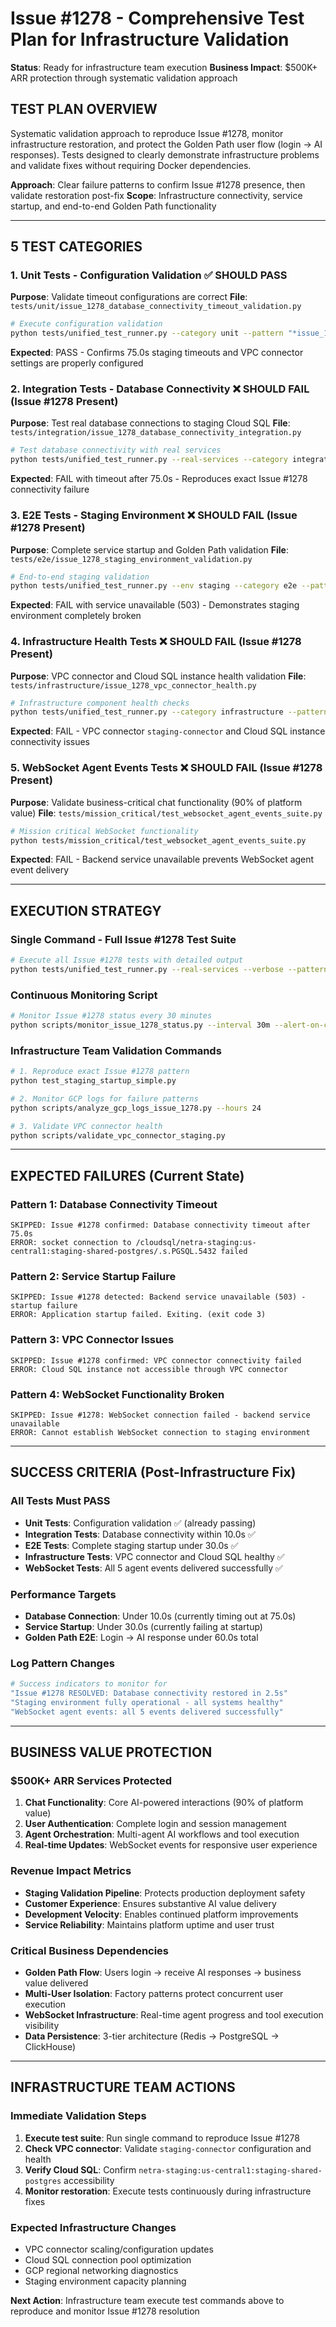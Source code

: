 # Issue #1278 - Comprehensive Test Plan for Infrastructure Validation

**Status**: Ready for infrastructure team execution
**Business Impact**: $500K+ ARR protection through systematic validation approach

## TEST PLAN OVERVIEW

Systematic validation approach to reproduce Issue #1278, monitor infrastructure restoration, and protect the Golden Path user flow (login → AI responses). Tests designed to clearly demonstrate infrastructure problems and validate fixes without requiring Docker dependencies.

**Approach**: Clear failure patterns to confirm Issue #1278 presence, then validate restoration post-fix
**Scope**: Infrastructure connectivity, service startup, and end-to-end Golden Path functionality

---

## 5 TEST CATEGORIES

### 1. Unit Tests - Configuration Validation ✅ SHOULD PASS
**Purpose**: Validate timeout configurations are correct
**File**: `tests/unit/issue_1278_database_connectivity_timeout_validation.py`

```bash
# Execute configuration validation
python tests/unified_test_runner.py --category unit --pattern "*issue_1278*"
```

**Expected**: PASS - Confirms 75.0s staging timeouts and VPC connector settings are properly configured

### 2. Integration Tests - Database Connectivity ❌ SHOULD FAIL (Issue #1278 Present)
**Purpose**: Test real database connections to staging Cloud SQL
**File**: `tests/integration/issue_1278_database_connectivity_integration.py`

```bash
# Test database connectivity with real services  
python tests/unified_test_runner.py --real-services --category integration --pattern "*issue_1278*"
```

**Expected**: FAIL with timeout after 75.0s - Reproduces exact Issue #1278 connectivity failure

### 3. E2E Tests - Staging Environment ❌ SHOULD FAIL (Issue #1278 Present)
**Purpose**: Complete service startup and Golden Path validation
**File**: `tests/e2e/issue_1278_staging_environment_validation.py`

```bash
# End-to-end staging validation
python tests/unified_test_runner.py --env staging --category e2e --pattern "*issue_1278*"
```

**Expected**: FAIL with service unavailable (503) - Demonstrates staging environment completely broken

### 4. Infrastructure Health Tests ❌ SHOULD FAIL (Issue #1278 Present)
**Purpose**: VPC connector and Cloud SQL instance health validation
**File**: `tests/infrastructure/issue_1278_vpc_connector_health.py`

```bash
# Infrastructure component health checks
python tests/unified_test_runner.py --category infrastructure --pattern "*issue_1278*"
```

**Expected**: FAIL - VPC connector `staging-connector` and Cloud SQL instance connectivity issues

### 5. WebSocket Agent Events Tests ❌ SHOULD FAIL (Issue #1278 Present)
**Purpose**: Validate business-critical chat functionality (90% of platform value)
**File**: `tests/mission_critical/test_websocket_agent_events_suite.py`

```bash
# Mission critical WebSocket functionality
python tests/mission_critical/test_websocket_agent_events_suite.py
```

**Expected**: FAIL - Backend service unavailable prevents WebSocket agent event delivery

---

## EXECUTION STRATEGY

### Single Command - Full Issue #1278 Test Suite
```bash
# Execute all Issue #1278 tests with detailed output
python tests/unified_test_runner.py --real-services --verbose --pattern "*issue_1278*" --no-fast-fail
```

### Continuous Monitoring Script
```bash
# Monitor Issue #1278 status every 30 minutes
python scripts/monitor_issue_1278_status.py --interval 30m --alert-on-change
```

### Infrastructure Team Validation Commands
```bash
# 1. Reproduce exact Issue #1278 pattern
python test_staging_startup_simple.py

# 2. Monitor GCP logs for failure patterns  
python scripts/analyze_gcp_logs_issue_1278.py --hours 24

# 3. Validate VPC connector health
python scripts/validate_vpc_connector_staging.py
```

---

## EXPECTED FAILURES (Current State)

### Pattern 1: Database Connectivity Timeout
```
SKIPPED: Issue #1278 confirmed: Database connectivity timeout after 75.0s
ERROR: socket connection to /cloudsql/netra-staging:us-central1:staging-shared-postgres/.s.PGSQL.5432 failed
```

### Pattern 2: Service Startup Failure
```
SKIPPED: Issue #1278 detected: Backend service unavailable (503) - startup failure
ERROR: Application startup failed. Exiting. (exit code 3)
```

### Pattern 3: VPC Connector Issues
```
SKIPPED: Issue #1278 confirmed: VPC connector connectivity failed
ERROR: Cloud SQL instance not accessible through VPC connector
```

### Pattern 4: WebSocket Functionality Broken
```
SKIPPED: Issue #1278: WebSocket connection failed - backend service unavailable
ERROR: Cannot establish WebSocket connection to staging environment
```

---

## SUCCESS CRITERIA (Post-Infrastructure Fix)

### All Tests Must PASS
- **Unit Tests**: Configuration validation ✅ (already passing)
- **Integration Tests**: Database connectivity within 10.0s ✅
- **E2E Tests**: Complete staging startup under 30.0s ✅  
- **Infrastructure Tests**: VPC connector and Cloud SQL healthy ✅
- **WebSocket Tests**: All 5 agent events delivered successfully ✅

### Performance Targets
- **Database Connection**: Under 10.0s (currently timing out at 75.0s)
- **Service Startup**: Under 30.0s (currently failing at startup)
- **Golden Path E2E**: Login → AI response under 60.0s total

### Log Pattern Changes
```bash
# Success indicators to monitor for
"Issue #1278 RESOLVED: Database connectivity restored in 2.5s"
"Staging environment fully operational - all systems healthy"
"WebSocket agent events: all 5 events delivered successfully"
```

---

## BUSINESS VALUE PROTECTION

### $500K+ ARR Services Protected
1. **Chat Functionality**: Core AI-powered interactions (90% of platform value)
2. **User Authentication**: Complete login and session management
3. **Agent Orchestration**: Multi-agent AI workflows and tool execution
4. **Real-time Updates**: WebSocket events for responsive user experience

### Revenue Impact Metrics
- **Staging Validation Pipeline**: Protects production deployment safety
- **Customer Experience**: Ensures substantive AI value delivery  
- **Development Velocity**: Enables continued platform improvements
- **Service Reliability**: Maintains platform uptime and user trust

### Critical Business Dependencies
- **Golden Path Flow**: Users login → receive AI responses → business value delivered
- **Multi-User Isolation**: Factory patterns protect concurrent user execution
- **WebSocket Infrastructure**: Real-time agent progress and tool execution visibility
- **Data Persistence**: 3-tier architecture (Redis → PostgreSQL → ClickHouse)

---

## INFRASTRUCTURE TEAM ACTIONS

### Immediate Validation Steps
1. **Execute test suite**: Run single command to reproduce Issue #1278
2. **Check VPC connector**: Validate `staging-connector` configuration and health
3. **Verify Cloud SQL**: Confirm `netra-staging:us-central1:staging-shared-postgres` accessibility
4. **Monitor restoration**: Execute tests continuously during infrastructure fixes

### Expected Infrastructure Changes
- VPC connector scaling/configuration updates
- Cloud SQL connection pool optimization  
- GCP regional networking diagnostics
- Staging environment capacity planning

**Next Action**: Infrastructure team execute test commands above to reproduce and monitor Issue #1278 resolution
